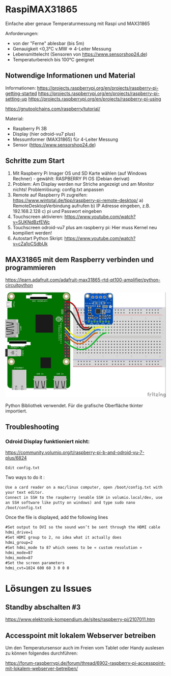 # RaspiMAX31865
Einfache aber genaue Temperaturmessung mit Raspi und MAX31865

Anforderungen:
- von der "Ferne" ablesbar (bis 5m)
- Genauigkeit <0,3°C v.MW => 4-Leiter Messung
- Lebensmittelecht (Sensoren von https://www.sensorshop24.de)
- Temperaturbereich bis 100°C geeignet


## Notwendige Informationen und Material
Informationen:
https://projects.raspberrypi.org/en/projects/raspberry-pi-getting-started
https://projects.raspberrypi.org/en/projects/raspberry-pi-setting-up
https://projects.raspberrypi.org/en/projects/raspberry-pi-using


https://gnutoolchains.com/raspberry/tutorial/

Material:
- Raspberry Pi 3B
- Display (hier odroid-vu7 plus)
- Messumformer (MAX31865) für 4-Leiter Messung
- Sensor (https://www.sensorshop24.de)

## Schritte zum Start
1) Mit Raspberry Pi Imager OS und SD Karte wählen (auf Windows Rechner) - gewählt: RASPBERRY PI OS (Debian derivat)
2) Problem: Am Display werden nur Striche angezeigt und am Monitor nichts!
Problemlösung: config.txt anpassen
3) Remote auf Raspberry Pi zugreifen: https://www.wintotal.de/tipp/raspberry-pi-remote-desktop/
a) RemoteDesktopVerbindung aufrufen
b) IP Adresse eingeben, z.B. 192.168.2.128
c) pi und Passwort eingeben
4) Touchscreen aktivieren: https://www.youtube.com/watch?v=SUKNdBzfEWc
5) Touchscreen odroid-vu7 plus am raspberry pi: Hier muss Kernel neu kompiliert werden!
6) Autostart Python Skript: https://www.youtube.com/watch?v=cZa1oCSdbUk


## MAX31865 mit dem Raspberry verbinden und programmieren

https://learn.adafruit.com/adafruit-max31865-rtd-pt100-amplifier/python-circuitpython

![Alternativer Text](/Doku/adafruit_products_raspi_max31865_spi_bb.jpg)

Python Bibliothek verwendet. Für die grafische Oberfläche tkinter importiert.

## Troubleshooting
### Odroid Display funktioniert nicht:
https://community.volumio.org/t/raspberry-pi-b-and-odroid-vu-7-plus/6824


    Edit config.txt

Two ways to do it :

    Use a card reader on a mac/linux computer, open /boot/config.txt with your text editor.
    Connect in SSH to the raspberry (enable SSH in volumio.local/dev, use an SSH software like putty on windows) and type sudo nano /boot/config.txt

Once the file is displayed, add the following lines


    #Set output to DVI so the sound won’t be sent through the HDMI cable
    hdmi_drive=1
    #Set HDMI group to 2, no idea what it actually does
    hdmi_group=2
    #Set hdmi_mode to 87 which seems to be « custom resolution »
    hdmi_mode=87
    hdmi_mode=87
    #Set the screen parameters
    hdmi_cvt=1024 600 60 3 0 0 0

# Lösungen zu Issues
## Standby abschalten #3
https://www.elektronik-kompendium.de/sites/raspberry-pi/2107011.htm

## Accesspoint mit lokalem Webserver betreiben
Um den Temperatursensor auch im Freien vom Tablet oder Handy auslesen zu können folgendes durchführen:

https://forum-raspberrypi.de/forum/thread/6902-raspberry-pi-accesspoint-mit-lokalem-webserver-betreiben/

